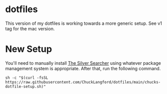 # dotfiles
This version of my dotfiles is working towards a more generic setup. See v1 tag for the mac version.

# New Setup
You'll need to manually install [The Silver Searcher](https://github.com/ggreer/the_silver_searcher) using whatever package management system is appropriate. After that, run the following command.
```
sh -c "$(curl -fsSL https://raw.githubusercontent.com/ChuckLangford/dotfiles/main/chucks-dotfile-setup.sh)"
```


